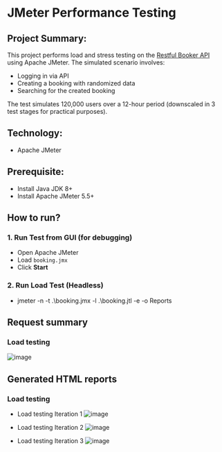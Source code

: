 # JMeter Performance Testing

## Project Summary:
This project performs load and stress testing on the [Restful Booker API](https://restful-booker.herokuapp.com) using Apache JMeter. The simulated scenario involves:

- Logging in via API
- Creating a booking with randomized data
- Searching for the created booking

The test simulates 120,000 users over a 12-hour period (downscaled in 3 test stages for practical purposes).

## Technology:
- Apache JMeter

## Prerequisite:
- Install Java JDK 8+
- Install Apache JMeter 5.5+

## How to run?
### 1. Run Test from GUI (for debugging)
- Open Apache JMeter
- Load `booking.jmx`
- Click **Start**

### 2. Run Load Test (Headless)
- jmeter -n -t .\booking.jmx -l .\booking.jtl -e -o Reports

## Request summary
### Load testing
![image](https://github.com/user-attachments/assets/d02c9b33-9412-459e-a52b-073523ada097)

## Generated HTML reports
### Load testing
- Load testing Iteration 1
![image](https://github.com/user-attachments/assets/ba182b12-239b-4c89-96f0-5a10c996a21a)

- Load testing Iteration 2
![image](https://github.com/user-attachments/assets/4e87b552-c5e2-4b85-9d9c-7bc87befcc74)

- Load testing Iteration 3
![image](https://github.com/user-attachments/assets/c45d57d5-b17c-4ac3-bd9d-5ebb963948a7)

